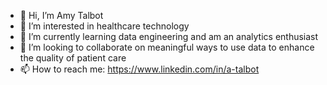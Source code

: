 - 👋  Hi, I’m Amy Talbot
- 👀  I’m interested in healthcare technology
- 🌱  I’m currently learning data engineering and am an analytics enthusiast
- 💞️  I’m looking to collaborate on meaningful ways to use data to enhance the quality of patient care
- 📫  How to reach me: https://www.linkedin.com/in/a-talbot
